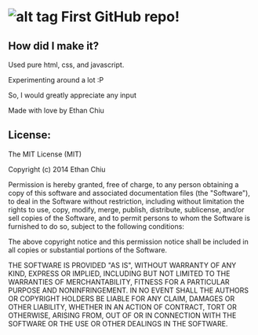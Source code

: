 ![alt tag](https://lh4.googleusercontent.com/-R9JELK5C4fM/VAkdl5pbG4I/AAAAAAAAAaQ/sD7Hf1mHofE/w1134-h709-no/photo.jpg)
First GitHub repo!
==============
**How did I make it?**
--------------
Used pure html, css, and javascript.

Experimenting around a lot :P

So, I would greatly appreciate any input 

Made with love by Ethan Chiu 

**License:**
--------------
The MIT License (MIT)

Copyright (c) 2014 Ethan Chiu

Permission is hereby granted, free of charge, to any person obtaining a copy
of this software and associated documentation files (the "Software"), to deal
in the Software without restriction, including without limitation the rights
to use, copy, modify, merge, publish, distribute, sublicense, and/or sell
copies of the Software, and to permit persons to whom the Software is
furnished to do so, subject to the following conditions:

The above copyright notice and this permission notice shall be included in all
copies or substantial portions of the Software.

THE SOFTWARE IS PROVIDED "AS IS", WITHOUT WARRANTY OF ANY KIND, EXPRESS OR
IMPLIED, INCLUDING BUT NOT LIMITED TO THE WARRANTIES OF MERCHANTABILITY,
FITNESS FOR A PARTICULAR PURPOSE AND NONINFRINGEMENT. IN NO EVENT SHALL THE
AUTHORS OR COPYRIGHT HOLDERS BE LIABLE FOR ANY CLAIM, DAMAGES OR OTHER
LIABILITY, WHETHER IN AN ACTION OF CONTRACT, TORT OR OTHERWISE, ARISING FROM,
OUT OF OR IN CONNECTION WITH THE SOFTWARE OR THE USE OR OTHER DEALINGS IN THE
SOFTWARE.
